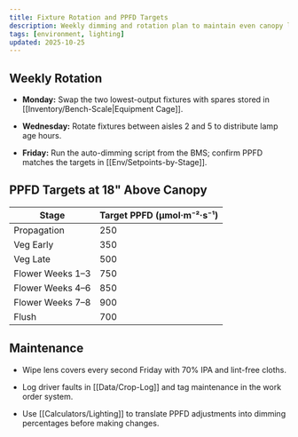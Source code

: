 ```yaml
---
title: Fixture Rotation and PPFD Targets
description: Weekly dimming and rotation plan to maintain even canopy lighting.
tags: [environment, lighting]
updated: 2025-10-25
---
```


## Weekly Rotation

- **Monday:** Swap the two lowest-output fixtures with spares stored in [[Inventory/Bench-Scale|Equipment Cage]].

- **Wednesday:** Rotate fixtures between aisles 2 and 5 to distribute lamp age hours.

- **Friday:** Run the auto-dimming script from the BMS; confirm PPFD matches the targets in [[Env/Setpoints-by-Stage]].

## PPFD Targets at 18" Above Canopy

| Stage | Target PPFD (µmol·m⁻²·s⁻¹) |
|-------|-----------------------------|
| Propagation | 250 |
| Veg Early | 350 |
| Veg Late | 500 |
| Flower Weeks 1–3 | 750 |
| Flower Weeks 4–6 | 850 |
| Flower Weeks 7–8 | 900 |
| Flush | 700 |

## Maintenance

- Wipe lens covers every second Friday with 70% IPA and lint-free cloths.

- Log driver faults in [[Data/Crop-Log]] and tag maintenance in the work order system.

- Use [[Calculators/Lighting]] to translate PPFD adjustments into dimming percentages before making changes.
